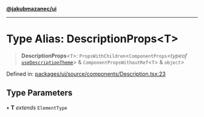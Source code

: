 [**@jakubmazanec/ui**](../README.md)

---

# Type Alias: DescriptionProps\<T\>

> **DescriptionProps**\<`T`\>: `PropsWithChildren`\<`ComponentProps`\<_typeof_
> [`useDescriptionTheme`](../functions/useDescriptionTheme.md)\> & `ComponentPropsWithoutRef`\<`T`\>
> & `object`\>

Defined in:
[packages/ui/source/components/Description.tsx:23](https://github.com/jakubmazanec/tools/blob/adfe44f908094c1d1cdf19837842b33066bbd9d7/packages/ui/source/components/Description.tsx#L23)

## Type Parameters

• **T** _extends_ `ElementType`
